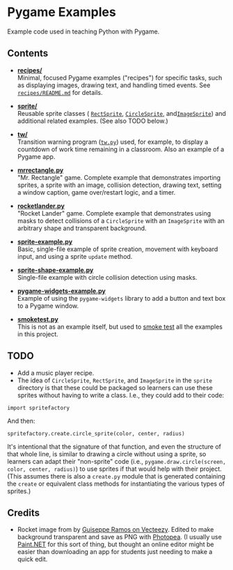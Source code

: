 # Pygame Examples

Example code used in teaching Python with Pygame.

## Contents

-   **[recipes/](recipes/)**  
    Minimal, focused Pygame examples ("recipes") for specific tasks, such as displaying images, drawing text, and handling timed events. See [`recipes/README.md`](recipes/README.md) for details.

-   **[sprite/](sprite/)**  
    Reusable sprite classes ( [`RectSprite`](sprite/rectsprite.py), [`CircleSprite`](sprite/circlesprite.py), and[`ImageSprite`](sprite/imagesprite.py)) and additional related examples. (See also TODO below.)

-   **[tw/](tw/)**  
    Transition warning program ([`tw.py`](tw/tw.py)) used, for example, to display a countdown of work time remaining in a classroom. Also an example of a Pygame app.

-   **[mrrectangle.py](mrrectangle.py)**  
    "Mr. Rectangle" game. Complete example that demonstrates importing sprites, a sprite with an image, collision detection, drawing text, setting a window caption, game over/restart logic, and a timer.

-   **[rocketlander.py](rocketlander.py)**  
    "Rocket Lander" game. Complete example that demonstrates using masks to detect collisions of a `CircleSprite` with an `ImageSprite` with an arbitrary shape and transparent background.

-   **[sprite-example.py](sprite-example.py)**  
    Basic, single-file example of sprite creation, movement with keyboard input, and using a sprite `update` method.

-   **[sprite-shape-example.py](sprite-shape-example.py)**  
    Single-file example with circle collision detection using masks.

-   **[pygame-widgets-example.py](pygame-widgets-example.py)**  
    Example of using the `pygame-widgets` library to add a button and text box to a Pygame window.

-   **[smoketest.py](smoketest.py)**  
    This is not as an example itself, but used to [smoke test](<https://en.wikipedia.org/wiki/Smoke_testing_(software)>) all the examples in this project.

## TODO

-   Add a music player recipe.
-   The idea of `CircleSprite`, `RectSprite`, and `ImageSprite` in the `sprite` directory is that these could be packaged so learners can use these sprites without having to write a class. I.e., they could add to their code:

```
import spritefactory
```

And then:

```
spritefactory.create.circle_sprite(color, center, radius)
```

It's intentional that the signature of that function, and even the structure of that whole line, is similar to drawing a circle without using a sprite, so learners can adapt their "non-sprite" code (i.e., `pygame.draw.circle(screen, color, center, radius)`) to use sprites if that would help with their project. (This assumes there is also a `create.py` module that is generated containing the `create` or equivalent class methods for instantiating the various types of sprites.)

## Credits

-   Rocket image from by [Guiseppe Ramos on Vecteezy](https://www.vecteezy.com/vector-art/49496512-pixel-rocket-ship-illustration). Edited to make background transparent and save as PNG with [Photopea](https://www.photopea.com/). (I usually use [Paint.NET](https://www.getpaint.net/index.html) for this sort of thing, but thought an online editor might be easier than downloading an app for students just needing to make a quick edit.
